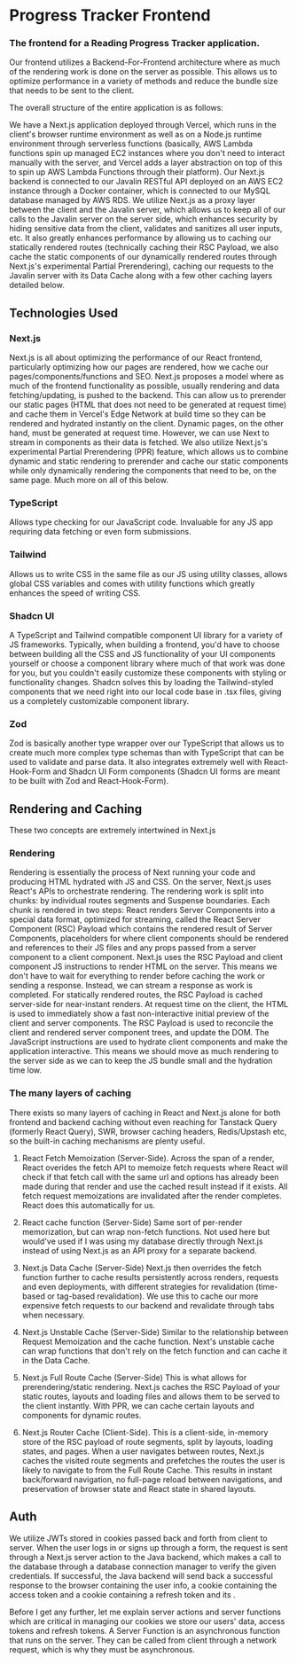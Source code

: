 # Progress Tracker Frontend

### The frontend for a Reading Progress Tracker application. 

Our frontend utilizes a Backend-For-Frontend architecture where as much of the rendering work is done on the server as possible. This allows us to optimize performance in a variety of methods and reduce the bundle size that needs to be sent to the client.

The overall structure of the entire application is as follows:

We have a Next.js application deployed through Vercel, which runs in the client's browser runtime environment as well as on a Node.js runtime environment through serverless functions (basically, AWS Lambda functions spin up managed EC2 instances where you don't need to interact manually with the server, and Vercel adds a layer abstraction on top of this to spin up AWS Lambda Functions through their platform). Our Next.js backend is connected to our Javalin RESTful API deployed on an AWS EC2 instance through a Docker container, which is connected to our MySQL database managed by AWS RDS. We utilize Next.js as a proxy layer between the client and the Javalin server, which allows us to keep all of our calls to the Javalin server on the server side, which enhances security by hiding sensitive data from the client, validates and sanitizes all user inputs, etc. It also greatly enhances performance by allowing us to caching our statically rendered routes (technically caching their RSC Payload, we also cache the static components of our dynamically rendered routes through Next.js's experimental Partial Prerendering), caching our requests to the Javalin server with its Data Cache along with a few other caching layers detailed below.

## Technologies Used

### Next.js
Next.js is all about optimizing the performance of our React frontend, particularly optimizing how our pages are rendered, how we cache our pages/components/functions and SEO. Next.js proposes a model where as much of the frontend functionality as possible, usually rendering and data fetching/updating, is pushed to the backend. This can allow us to prerender our static pages (HTML that does not need to be generated at request time) and cache them in Vercel's Edge Network at build time so they can be rendered and hydrated instantly on the client. Dynamic pages, on the other hand, must be generated at request time. However, we can use Next to stream in components as their data is fetched. We also utilize Next.js's experimental Partial Prerendering (PPR) feature, which allows us to combine dynamic and static rendering to prerender and cache our static components while only dynamically rendering the components that need to be, on the same page. Much more on all of this below.

### TypeScript 
Allows type checking for our JavaScript code. Invaluable for any JS app requiring data fetching or even form submissions.

### Tailwind
Allows us to write CSS in the same file as our JS using utility classes, allows global CSS variables and comes with utility functions which greatly enhances the speed of writing CSS.

### Shadcn UI
A TypeScript and Tailwind compatible component UI library for a variety of JS frameworks. Typically, when building a frontend, you'd have to choose between building all the CSS and JS functionality of your UI components yourself or choose a component library where much of that work was done for you, but you couldn't easily customize these components with styling or functionality changes. Shadcn solves this by loading the Tailwind-styled components that we need right into our local code base in .tsx files, giving us a completely customizable component library.

### Zod 
Zod is basically another type wrapper over our TypeScript that allows us to create much more complex type schemas than with TypeScript that can be used to validate and parse data. It also integrates extremely well with React-Hook-Form and Shadcn UI Form components (Shadcn UI forms are meant to be built with Zod and React-Hook-Form).

## Rendering and Caching

These two concepts are extremely intertwined in Next.js

### Rendering

Rendering is essentially the process of Next running your code and producing HTML hydrated with JS and CSS. 
On the server, Next.js uses React's APIs to orchestrate rendering. The rendering work is split into chunks: by individual routes segments and Suspense boundaries. Each chunk is rendered in two steps:
React renders Server Components into a special data format, optimized for streaming, called the React Server Component (RSC) Payload which contains the rendered result of Server Components, placeholders for where client components should be rendered and references to their JS files and any props passed from a server component to a client component.
Next.js uses the RSC Payload and client component JS instructions to render HTML on the server. This means we don't have to wait for everything to render before caching the work or sending a response. Instead, we can stream a response as work is completed. For statically rendered routes, the RSC Payload is cached server-side for near-instant renders. 
At request time on the client, the HTML is used to immediately show a fast non-interactive initial preview of the client and server components.
The RSC Payload is used to reconcile the client and rendered server component trees, and update the DOM.
The JavaScript instructions are used to hydrate client components and make the application interactive.
This means we should move as much rendering to the server side as we can to keep the JS bundle small and the hydration time low. 

### The many layers of caching

There exists so many layers of caching in React and Next.js alone for both frontend and backend caching without even reaching for Tanstack Query (formerly React Query), SWR, browser caching headers, Redis/Upstash etc, so the built-in caching mechanisms are plenty useful.

1. React Fetch Memoization (Server-Side). Across the span of a render, React overides the fetch API to memoize fetch requests where React will check if that fetch call with the same url and options has already been made during that render and use the cached result instead if it exists. All fetch request memoizations are invalidated after the render completes. React does this automatically for us.
   
2. React cache function (Server-Side)
   Same sort of per-render memorization, but can wrap non-fetch functions. Not used here but would've used if I was using my database directly through Next.js instead of using Next.js as an API proxy for a separate backend.

3. Next.js Data Cache (Server-Side)
  Next.js then overrides the fetch function further to cache results persistently across renders, requests and even deployments, with different strategies for revalidation (time-based or tag-based revalidation). We use this to cache our more expensive fetch requests to our backend and revalidate through tabs when necessary.

4. Next.js Unstable Cache (Server-Side)
   Similar to the relationship between Request Memoization and the cache function. Next's unstable cache can wrap functions that don't rely on the fetch function and can cache it in the Data Cache.

5. Next.js Full Route Cache (Server-Side)
   This is what allows for prerendering/static rendering. Next.js caches the RSC Payload of your static routes, layouts and loading files and allows them to be served to the client instantly. With PPR, we can cache certain layouts and components for dynamic routes.

6. Next.js Router Cache (Client-Side).
   This is a client-side, in-memory store of the RSC payload of route segments, split by layouts, loading states, and pages. When a user navigates between routes, Next.js caches the visited route segments and prefetches the routes the user is likely to navigate to from the Full Route Cache. This results in instant back/forward navigation, no full-page reload between navigations, and preservation of browser state and React state in shared layouts.





## Auth

We utilize JWTs stored in cookies passed back and forth from client to server. When the user logs in or signs up through a form, the request is sent through a Next.js server action to the Java backend, which makes a call to the database through a database connection manager to verify the given credentials. If successful, the Java backend will send back a successful response to the browser containing the user info, a cookie containing the access token and a cookie containing a refresh token and its . 

Before I get any further, let me explain server actions and server functions which are critical in managing our cookies we store our users' data, access tokens and refresh tokens.
A Server Function is an asynchronous function that runs on the server. They can be called from client through a network request, which is why they must be asynchronous.



















